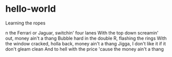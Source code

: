# hello-world
Learning the ropes


n the Ferrari or Jaguar, switchin' four lanes
With the top down screamin' out, money ain't a thang
Bubble hard in the double R, flashing the rings
With the window cracked, holla back, money ain't a thang
Jigga, I don't like it if it don't gleam clean
And to hell with the price 'cause the money ain't a thang
